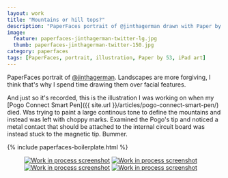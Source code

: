 ```yaml
---
layout: work
title: "Mountains or hill tops?"
description: "PaperFaces portrait of @jinthagerman drawn with Paper by 53 on an iPad."
image: 
  feature: paperfaces-jinthagerman-twitter-lg.jpg
  thumb: paperfaces-jinthagerman-twitter-150.jpg
category: paperfaces
tags: [PaperFaces, portrait, illustration, Paper by 53, iPad art]
---
```


PaperFaces portrait of [@jinthagerman](http://twitter.com/jinthagerman). Landscapes are more forgiving, I think that's why I spend time drawing them over facial features.

And just so it's recorded, this is the illustration I was working on when my [Pogo Connect Smart Pen]({{ site.url }}/articles/pogo-connect-smart-pen/) died. Was trying to paint a large continous tone to define the mountains and instead was left with choppy marks. Examined the Pogo's tip and noticed a metal contact that should be attached to the internal circuit board was instead stuck to the magnetic tip. Bummer.

{% include paperfaces-boilerplate.html %}

<figure class="half">
	<a href="{{ site.url }}/images/paperfaces-jinthagerman-process-1-lg.jpg"><img src="{{ site.url }}/images/paperfaces-jinthagerman-process-1-600.jpg" alt="Work in process screenshot"></a>
	<a href="{{ site.url }}/images/paperfaces-jinthagerman-process-2-lg.jpg"><img src="{{ site.url }}/images/paperfaces-jinthagerman-process-2-600.jpg" alt="Work in process screenshot"></a>
	<a href="{{ site.url }}/images/paperfaces-jinthagerman-process-3-lg.jpg"><img src="{{ site.url }}/images/paperfaces-jinthagerman-process-3-600.jpg" alt="Work in process screenshot"></a>
	<a href="{{ site.url }}/images/paperfaces-jinthagerman-process-4-lg.jpg"><img src="{{ site.url }}/images/paperfaces-jinthagerman-process-4-600.jpg" alt="Work in process screenshot"></a>
</figure>